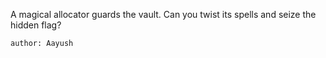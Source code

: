 A magical allocator guards the vault. Can you twist its spells and seize the hidden flag?

    author: Aayush
